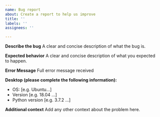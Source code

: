 ```yaml
---
name: Bug report
about: Create a report to help us improve
title: ''
labels: ''
assignees: ''

---
```


**Describe the bug**
A clear and concise description of what the bug is.

**Expected behavior**
A clear and concise description of what you expected to happen.

**Error Message**
Full error message received

**Desktop (please complete the following information):**
 - OS: [e.g. Ubuntu...]
 - Version [e.g. 18.04 ...]
 - Python version [e.g. 3.7.2 ...] 

**Additional context**
Add any other context about the problem here.
